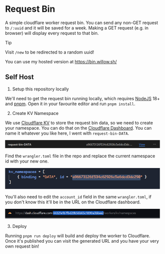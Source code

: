 # Request Bin

A simple cloudflare worker request bin. You can send any non-GET request to `/:uuid` and it will be saved for a week. Making a GET request (e.g. in browser) will display every request to that bin.

> [!TIP]
> Visit `/new` to be redirected to a random uuid!

You can use my hosted version at https://bin.willow.sh/

## Self Host

1. Setup this repository locally

We'll need to get the request bin running locally, which requires [NodeJS](<https://nodejs.org/en>) 18+ and [pnpm](https://pnpm.io/). Open it in your favourite editor and run `pnpm install`.

2. Create KV Namespace

We use [Cloudflare KV](https://developers.cloudflare.com/kv/) to store the request bin data, so we need to create your namespace. You can do that on the [Cloudflare Dashboard](https://dash.cloudflare.com/?to=/:account/workers/kv/namespaces). You can name it whatever you like here, I went with `request-bin-DATA`.

![kv namespace screenshot](./.github/images/kv-namespace.png)

Find the `wrangler.toml` file in the repo and replace the current namespace id with your new one.

![wrangler toml edit screenshot](./.github/images/wrangler-toml-kv.png)

You'll also need to edit the `account_id` field in the same `wrangler.toml`, if you don't know this it'll be in the URL on the Cloudflare dashboard.

![screenshot of cloudflare url with account id highlighted](./.github/images/account-id.png)

3. Deploy

Running `pnpm run deploy` will build and deploy the worker to Cloudflare. Once it's published you can visit the generated URL and you have your very own request bin!
